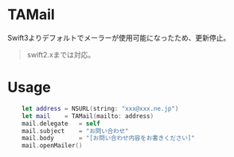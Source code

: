 # TAMail

Swift3よりデフォルトでメーラーが使用可能になったため、更新停止。

> swift2.xまでは対応。   



# Usage  
``` Swift
    let address = NSURL(string: "xxx@xxx.ne.jp")
    let mail    = TAMail(mailto: address)
    mail.delegate   = self
    mail.subject    = "お問い合わせ"
    mail.body       = "[お問い合わせ内容をお書きください]"
    mail.openMailer()
```

